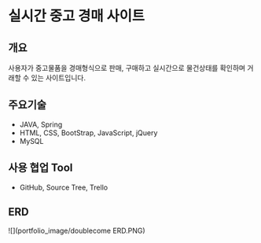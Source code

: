 # 실시간 중고 경매 사이트

## 개요

사용자가 중고물품을 경매형식으로 판매, 구매하고 실시간으로 물건상태를 확인하며 거래할 수 있는 사이트입니다.

## 주요기술

* JAVA, Spring
* HTML, CSS, BootStrap, JavaScript, jQuery
* MySQL

## 사용 협업 Tool

* GitHub, Source Tree, Trello

## ERD

![](portfolio_image/doublecome ERD.PNG)
